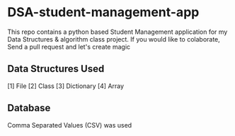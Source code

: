 # DSA-student-management-app
This repo contains a python based Student Management application for my Data Structures & algorithm class project. If you would like to colaborate, Send a pull request and let's create magic

## Data Structures Used
[1] File 
[2] Class
[3] Dictionary
[4] Array

## Database
Comma Separated Values (CSV) was used
